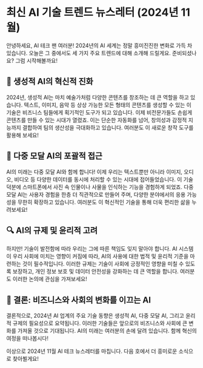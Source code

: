 # 최신 AI 기술 트렌드 뉴스레터 (2024년 11월)

안녕하세요, AI 테크 팬 여러분! 2024년의 AI 세계는 정말 흥미진진한 변화로 가득 차 있습니다. 오늘은 그 중에서도 세 가지 주요 트렌드에 대해 소개해 드릴게요. 준비되셨나요? 그럼 시작해볼까요!

## 🌟 생성적 AI의 혁신적 진화  
2024년, 생성적 AI는 마치 예술가처럼 다양한 콘텐츠를 창조하는 데 큰 역할을 하고 있습니다. 텍스트, 이미지, 음악 등 상상 가능한 모든 형태의 콘텐츠를 생성할 수 있는 이 기술은 비즈니스 팀들에게 획기적인 도구가 되고 있습니다. 이제 비전문가들도 손쉽게 콘텐츠를 만들 수 있는 시대가 열렸죠. 이는 단순한 자동화를 넘어, 창의성과 감정적 지능까지 결합하여 팀의 생산성을 극대화하고 있습니다. 여러분도 이 새로운 창작 도구를 활용해 보세요!

## 🎨 다중 모달 AI의 포괄적 접근  
AI의 미래는 다중 모달 AI와 함께 합니다! 이제 우리는 텍스트뿐만 아니라 이미지, 오디오, 비디오 등 다양한 데이터를 동시에 처리할 수 있는 시대에 접어들었습니다. 이 기술 덕분에 스마트폰에서 사진 속 인물이나 사물을 인식하는 기능을 경험하게 되었죠. 다중 모달 AI는 사용자 경험을 한층 더 직관적으로 만들어 주며, 다양한 분야에서의 응용 가능성을 무한히 확장하고 있습니다. 여러분도 이 혁신적인 기술을 통해 더욱 편리한 삶을 누려보세요!

## 🔍 AI의 규제 및 윤리적 고려  
하지만! 기술이 발전함에 따라 우리는 그에 따른 책임도 잊지 말아야 합니다. AI 시스템이 우리 사회에 미치는 영향이 커짐에 따라, AI의 사용에 대한 법적 및 윤리적 기준을 마련하는 것이 필수적입니다. 이러한 규제는 기술이 사회에 긍정적인 영향을 미칠 수 있도록 보장하고, 개인 정보 보호 및 데이터 안전성을 강화하는 데 큰 역할을 합니다. 여러분도 이러한 논의에 관심을 가져보세요!

## 🚀 결론: 비즈니스와 사회의 변화를 이끄는 AI  
결론적으로, 2024년 AI 업계의 주요 기술 동향은 생성적 AI, 다중 모달 AI, 그리고 윤리적 규제의 필요성으로 요약됩니다. 이러한 기술들은 앞으로의 비즈니스와 사회에 큰 변화를 가져올 것으로 기대됩니다. AI의 미래는 여러분의 손에 달려 있습니다. 함께 혁신의 여정을 떠나봅시다!

이상으로 2024년 11월 AI 테크 뉴스레터를 마칩니다. 다음 호에서 더 흥미로운 소식으로 찾아뵐게요!